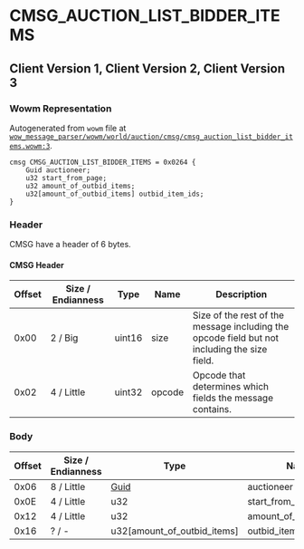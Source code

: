 # CMSG_AUCTION_LIST_BIDDER_ITEMS

## Client Version 1, Client Version 2, Client Version 3

### Wowm Representation

Autogenerated from `wowm` file at [`wow_message_parser/wowm/world/auction/cmsg/cmsg_auction_list_bidder_items.wowm:3`](https://github.com/gtker/wow_messages/tree/main/wow_message_parser/wowm/world/auction/cmsg/cmsg_auction_list_bidder_items.wowm#L3).
```rust,ignore
cmsg CMSG_AUCTION_LIST_BIDDER_ITEMS = 0x0264 {
    Guid auctioneer;
    u32 start_from_page;
    u32 amount_of_outbid_items;
    u32[amount_of_outbid_items] outbid_item_ids;
}
```
### Header

CMSG have a header of 6 bytes.

#### CMSG Header

| Offset | Size / Endianness | Type   | Name   | Description |
| ------ | ----------------- | ------ | ------ | ----------- |
| 0x00   | 2 / Big           | uint16 | size   | Size of the rest of the message including the opcode field but not including the size field.|
| 0x02   | 4 / Little        | uint32 | opcode | Opcode that determines which fields the message contains.|

### Body

| Offset | Size / Endianness | Type | Name | Description | Comment |
| ------ | ----------------- | ---- | ---- | ----------- | ------- |
| 0x06 | 8 / Little | [Guid](../spec/packed-guid.md) | auctioneer |  |  |
| 0x0E | 4 / Little | u32 | start_from_page |  |  |
| 0x12 | 4 / Little | u32 | amount_of_outbid_items |  |  |
| 0x16 | ? / - | u32[amount_of_outbid_items] | outbid_item_ids |  |  |

